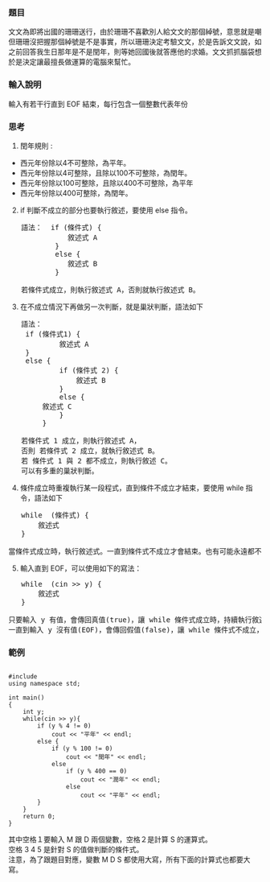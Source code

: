 ### 題目
<pre>
文文為即將出國的珊珊送行，由於珊珊不喜歡別人給文文的那個綽號，意思就是嘲笑文文不夠聰明，
但珊珊沒把握那個綽號是不是事實，所以珊珊決定考驗文文，於是告訴文文說，如果你能在我回國
之前回答我生日那年是不是閏年，則等她回國後就答應他的求婚。文文抓抓腦袋想不出來，
於是決定讓最擅長做運算的電腦來幫忙。
</pre>
### 輸入說明
輸入有若干行直到 EOF 結束，每行包含一個整數代表年份
### 思考
1. 閏年規則 : 
* 西元年份除以4不可整除，為平年。
* 西元年份除以4可整除，且除以100不可整除，為閏年。
* 西元年份除以100可整除，且除以400不可整除，為平年
* 西元年份除以400可整除，為閏年。
2. if 判斷不成立的部分也要執行敘述，要使用 else 指令。
<pre>
   語法：  if (條件式) {
              敘述式 A
           }
           else {
              敘述式 B
           }

   若條件式成立，則執行敘述式 A，否則就執行敘述式 B。
</pre>
3. 在不成立情況下再做另一次判斷，就是巢狀判斷，語法如下
<pre>
   語法：
	if (條件式1) {
            敘述式 A
	}
	else {
            if (條件式 2) {
            	敘述式 B
            }
            else {
	 	敘述式 C
            }
        }

   若條件式 1 成立，則執行敘述式 A，
   否則 若條件式 2 成立，就執行敘述式 B。
   若 條件式 1 與 2 都不成立，則執行敘述 C。
   可以有多重的巢狀判斷。
</pre>
4. 條件成立時重複執行某一段程式，直到條件不成立才結束，要使用 while 指令，語法如下
<pre>
   while  (條件式) {
       敘述式
   }
   
當條件式成立時，執行敘述式。一直到條件式不成立才會結束。也有可能永遠都不會結束。
</pre>
5. 輸入直到 EOF，可以使用如下的寫法：
<pre>
   while  (cin >> y) {
       敘述式
   }
   
只要輸入 y 有值，會傳回真值(true)，讓 while 條件式成立時，持續執行敘述式。
一直到輸入 y 沒有值(EOF)，會傳回假值(false)，讓 while 條件式不成立，結束重複狀況。
</pre>
### 範例

<pre><code>
#include <iostream>
using namespace std;

int main()
{
    int y;
    while(cin >> y){
        if (y % 4 != 0)
            cout << "平年" << endl;
        else {
			if (y % 100 != 0)
            	cout << "閏年" << endl;
        	else
				if (y % 400 == 0)
            		cout << "潤年" << endl;
        		else 
            		cout << "平年" << endl;
        } 
    }
    return 0;
}
</code></pre>

其中空格１要輸入 M 跟 D 兩個變數，空格２是計算 S 的運算式。<br>
空格 3 4 5 是針對 S 的值做判斷的條件式。<br>
注意，為了跟題目對應，變數 M D S 都使用大寫，所有下面的計算式也都要大寫。
